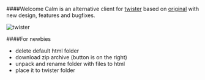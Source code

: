 ####Welcome
Calm is an alternative client for [twister](http://twister.net.co/) based on  [original](https://github.com/miguelfreitas/twister-html) with new design, features and bugfixes.

![twister](https://raw.github.com/iHedgehog/twister-calm/master/img/poster.jpg)

####For newbies
- delete default html folder
- download zip archive (button is on the right)
- unpack and rename folder with files to html
- place it to twister folder
